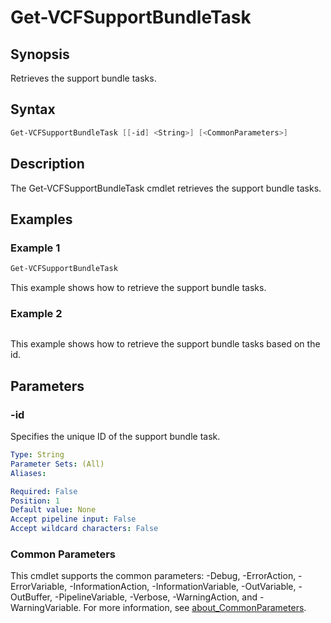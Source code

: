 # Get-VCFSupportBundleTask

## Synopsis

Retrieves the support bundle tasks.

## Syntax

```powershell
Get-VCFSupportBundleTask [[-id] <String>] [<CommonParameters>]
```

## Description

The Get-VCFSupportBundleTask cmdlet retrieves the support bundle tasks.

## Examples

### Example 1

```powershell
Get-VCFSupportBundleTask
```

This example shows how to retrieve the support bundle tasks.

### Example 2

```powershell
```

This example shows how to retrieve the support bundle tasks based on the id.

## Parameters

### -id

Specifies the unique ID of the support bundle task.

```yaml
Type: String
Parameter Sets: (All)
Aliases:

Required: False
Position: 1
Default value: None
Accept pipeline input: False
Accept wildcard characters: False
```

### Common Parameters

This cmdlet supports the common parameters: -Debug, -ErrorAction, -ErrorVariable, -InformationAction, -InformationVariable, -OutVariable, -OutBuffer, -PipelineVariable, -Verbose, -WarningAction, and -WarningVariable. For more information, see [about_CommonParameters](http://go.microsoft.com/fwlink/?LinkID=113216).
